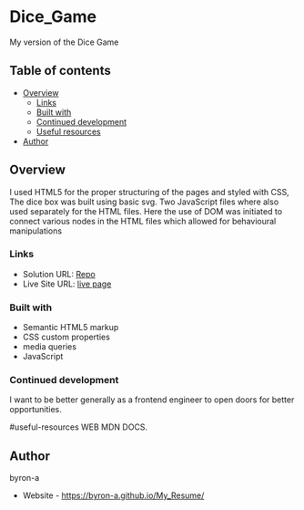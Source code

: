# Dice_Game
My version of the Dice Game

## Table of contents

- [Overview](#overview)
  - [Links](#links)
  - [Built with](#built-with)
  - [Continued development](#continued-development)
  - [Useful resources](#useful-resources)
- [Author](#author)

## Overview
I used HTML5 for the proper structuring of the pages and styled with CSS,
The dice box was built using basic svg.
Two JavaScript files where also used separately for the HTML files.
Here the use of DOM was initiated to connect various nodes in the HTML files which allowed for behavioural manipulations

### Links

- Solution URL: [Repo](https://github.com/byron-a/Dice_Game.git)
- Live Site URL: [live page](https://byron-a.github.io/Dice_Game/)

### Built with

- Semantic HTML5 markup
- CSS custom properties
- media queries
- JavaScript

### Continued development

I want to be better generally as a frontend engineer to open doors for better opportunities.

#useful-resources
WEB MDN DOCS.

## Author
byron-a
- Website - https://byron-a.github.io/My_Resume/

